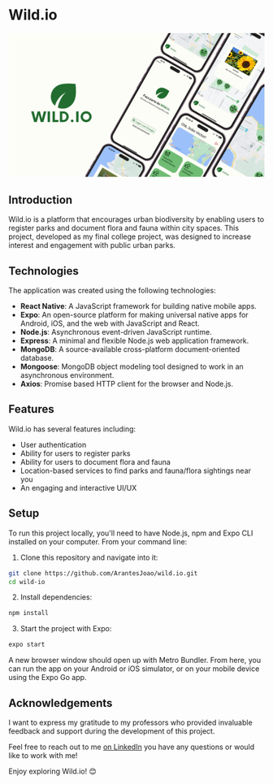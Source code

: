 # Wild.io

![App Preview](.github/wild-io-banner.png)

## Introduction

Wild.io is a platform that encourages urban biodiversity by enabling users to register parks and document flora and fauna within city spaces. This project, developed as my final college project, was designed to increase interest and engagement with public urban parks. 

## Technologies

The application was created using the following technologies:

- **React Native**: A JavaScript framework for building native mobile apps.
- **Expo**: An open-source platform for making universal native apps for Android, iOS, and the web with JavaScript and React.
- **Node.js**: Asynchronous event-driven JavaScript runtime.
- **Express**: A minimal and flexible Node.js web application framework.
- **MongoDB**: A source-available cross-platform document-oriented database.
- **Mongoose**: MongoDB object modeling tool designed to work in an asynchronous environment.
- **Axios**: Promise based HTTP client for the browser and Node.js.

## Features

Wild.io has several features including:

- User authentication 
- Ability for users to register parks
- Ability for users to document flora and fauna
- Location-based services to find parks and fauna/flora sightings near you
- An engaging and interactive UI/UX

## Setup

To run this project locally, you'll need to have Node.js, npm and Expo CLI installed on your computer. From your command line:

1. Clone this repository and navigate into it:
```bash
git clone https://github.com/ArantesJoao/wild.io.git
cd wild-io
```

2. Install dependencies:
```bash
npm install
```
3. Start the project with Expo:
```bash
expo start
```

A new browser window should open up with Metro Bundler. From here, you can run the app on your Android or iOS simulator, or on your mobile device using the Expo Go app.

## Acknowledgements
I want to express my gratitude to my professors who provided invaluable feedback and support during the development of this project.

Feel free to reach out to me [on LinkedIn](https://www.linkedin.com/in/joaovictorarantes) you have any questions or would like to work with me!


Enjoy exploring Wild.io! 😊
